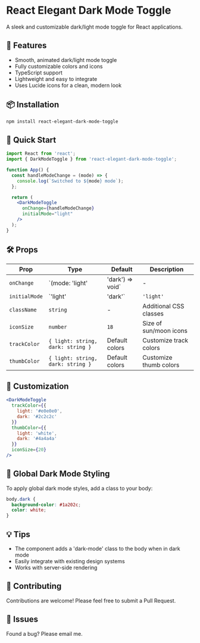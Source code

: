 # React Elegant Dark Mode Toggle

A sleek and customizable dark/light mode toggle for React applications.

## 🌟 Features

- Smooth, animated dark/light mode toggle
- Fully customizable colors and icons
- TypeScript support
- Lightweight and easy to integrate
- Uses Lucide icons for a clean, modern look

## 📦 Installation

```bash
npm install react-elegant-dark-mode-toggle
```

## 🚀 Quick Start

```jsx
import React from 'react';
import { DarkModeToggle } from 'react-elegant-dark-mode-toggle';

function App() {
  const handleModeChange = (mode) => {
    console.log(`Switched to ${mode} mode`);
  };

  return (
    <DarkModeToggle 
      onChange={handleModeChange}
      initialMode="light"
    />
  );
}
```

## 🛠 Props

| Prop           | Type                           | Default   | Description                          |
|----------------|--------------------------------|-----------|--------------------------------------|
| `onChange`     | `(mode: 'light' | 'dark') => void` | -         | Callback function when mode changes  |
| `initialMode`  | `'light' | 'dark'`             | `'light'` | Initial mode of the toggle           |
| `className`    | `string`                       | -         | Additional CSS classes               |
| `iconSize`     | `number`                       | `18`      | Size of sun/moon icons               |
| `trackColor`   | `{ light: string, dark: string }` | Default colors | Customize track colors       |
| `thumbColor`   | `{ light: string, dark: string }` | Default colors | Customize thumb colors       |

## 🎨 Customization

```jsx
<DarkModeToggle 
  trackColor={{
    light: '#e0e0e0',
    dark: '#2c2c2c'
  }}
  thumbColor={{
    light: 'white',
    dark: '#4a4a4a'
  }}
  iconSize={20}
/>
```

## 🔧 Global Dark Mode Styling

To apply global dark mode styles, add a class to your body:

```css
body.dark {
  background-color: #1a202c;
  color: white;
}
```

## 💡 Tips

- The component adds a 'dark-mode' class to the body when in dark mode
- Easily integrate with existing design systems
- Works with server-side rendering

## 🤝 Contributing

Contributions are welcome! Please feel free to submit a Pull Request.


## 🐛 Issues

Found a bug? Please email me.